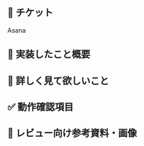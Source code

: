 ## 📝 チケット

<!-- Asana [ここにURLを入力] -->

Asana 

## 💪 実装したこと概要


## 🧐 詳しく見て欲しいこと


## ✅ 動作確認項目

<!-- 
チェックボックス形式で書いて、確認が終わったものからチェックつけるようにするとやりやすいです
 -->

## 📄 レビュー向け参考資料・画像

<!--
公式ドキュメントなど
- [タイトル](URL)
 -->
